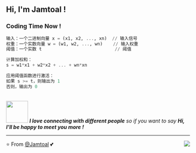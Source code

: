 <h2>Hi, I'm Jamtoal !</h2>

<h3>Coding Time Now !</h3>

```Julia
输入：一个二进制向量 x = (x1, x2, ..., xn)  // 输入信号
权重：一个实数向量 w = (w1, w2, ..., wn)    // 输入权重
阈值：一个实数 t                            // 阈值

计算加权和：
s = w1*x1 + w2*x2 + ... + wn*xn

应用阈值函数进行激活：
如果 s >= t，则输出为 1
否则，输出为 0

```


<br>
<img src="https://jsd.cdn.zzko.cn/gh/ElainaFanBoy/picx-images-hosting@master/20230719/5.gif" width="60"> <em><b>I love connecting with different people</b> so if you want to say <b>Hi, I'll be happy to meet you more !</b></em>

---

⭐️ From [@Jamtoal](https://github.com/Jamtoal) 💕
<img align='right' src="https://komarev.com/ghpvc/?username=Jamtoal&label=Profile+Views&color=3a8755">

